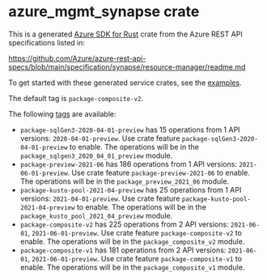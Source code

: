# azure_mgmt_synapse crate

This is a generated [Azure SDK for Rust](https://github.com/Azure/azure-sdk-for-rust) crate from the Azure REST API specifications listed in:

https://github.com/Azure/azure-rest-api-specs/blob/main/specification/synapse/resource-manager/readme.md

To get started with these generated service crates, see the [examples](https://github.com/Azure/azure-sdk-for-rust/blob/main/services/README.md#examples).

The default tag is `package-composite-v2`.

The following [tags](https://github.com/Azure/azure-sdk-for-rust/blob/main/services/tags.md) are available:

- `package-sqlGen3-2020-04-01-preview` has 15 operations from 1 API versions: `2020-04-01-preview`. Use crate feature `package-sqlGen3-2020-04-01-preview` to enable. The operations will be in the `package_sqlgen3_2020_04_01_preview` module.
- `package-preview-2021-06` has 186 operations from 1 API versions: `2021-06-01-preview`. Use crate feature `package-preview-2021-06` to enable. The operations will be in the `package_preview_2021_06` module.
- `package-kusto-pool-2021-04-preview` has 25 operations from 1 API versions: `2021-04-01-preview`. Use crate feature `package-kusto-pool-2021-04-preview` to enable. The operations will be in the `package_kusto_pool_2021_04_preview` module.
- `package-composite-v2` has 225 operations from 2 API versions: `2021-06-01`, `2021-06-01-preview`. Use crate feature `package-composite-v2` to enable. The operations will be in the `package_composite_v2` module.
- `package-composite-v1` has 181 operations from 2 API versions: `2021-06-01`, `2021-06-01-preview`. Use crate feature `package-composite-v1` to enable. The operations will be in the `package_composite_v1` module.